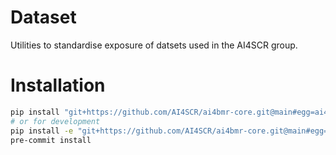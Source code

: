 # Dataset

Utilities to standardise exposure of datsets used in the AI4SCR group.

# Installation

```bash
pip install "git+https://github.com/AI4SCR/ai4bmr-core.git@main#egg=ai4bmr-core"
# or for development
pip install -e "git+https://github.com/AI4SCR/ai4bmr-core.git@main#egg=ai4bmr-core[dev]"
pre-commit install
```

